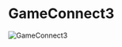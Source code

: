 # GameConnect3

![GameConnect3](https://user-images.githubusercontent.com/56632158/203273651-8dfda6b6-df4d-46b3-aea7-71c31be5bff7.gif)
